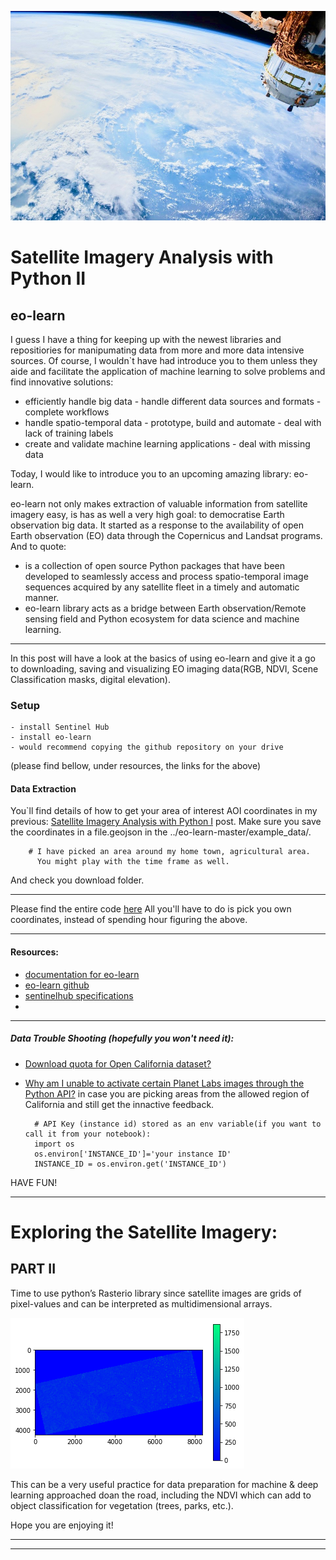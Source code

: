 ![# Welcome to my adventure](/images/sat3.jpeg)

# Satellite Imagery Analysis with Python II


## eo-learn

I guess I have a thing for keeping up with the newest libraries and repositiories for manipumating data from more and more data intensive sources. 
Of course, I wouldn`t have had introduce you to them unless they aide and facilitate the application of machine learning to solve problems and find innovative solutions:
  - efficiently handle big data      - handle different data sources and formats     - complete workflows
  - handle spatio-temporal data      - prototype, build and automate                 - deal with lack of training labels
  - create and validate machine learning applications                                - deal with missing data

Today, I would like to introduce you to an upcoming amazing library: eo-learn. 

eo-learn not only makes extraction of valuable information from satellite imagery easy, is has as well a very high goal: to democratise Earth observation big data.
It started as a response to the availability of open Earth observation (EO) data through the Copernicus and Landsat programs. 
And to quote:
- is a collection of open source Python packages that have been developed to seamlessly access and process spatio-temporal image sequences acquired by any satellite fleet in a timely and automatic manner.
- eo-learn library acts as a bridge between Earth observation/Remote sensing field and Python ecosystem for data science and machine learning.

-------------------
In this post will have a look at the basics of using eo-learn and give it a go to downloading, saving and visualizing EO imaging data(RGB, NDVI, Scene Classification masks, digital elevation).


### Setup 
    - install Sentinel Hub 
    - install eo-learn
    - would recommend copying the github repository on your drive
(please find bellow, under resources, the links for the above)

#### Data Extraction

You`ll find details of how to get your area of interest AOI coordinates in my previous: [Satellite Imagery Analysis with Python I](https://danielmoraite.github.io/docs/satellite1.html) post.
Make sure you save the coordinates in a file.geojson in the ../eo-learn-master/example_data/.

        # I have picked an area around my home town, agricultural area. 
          You might play with the time frame as well. 

        
       
        
       
        


And check you download folder. 
_________________________

Please find the entire code [here](https://github.com/DanielMoraite/DanielMoraite.github.io/blob/master/assets/Downloading%20from%20Planet-Copy1.ipynb)
All you'll have to do is pick you own coordinates, instead of spending hour figuring the above. 

> 
_________________________
#### Resources:

  - [documentation for eo-learn](https://eo-learn.readthedocs.io/en/latest/index.html)
  - [eo-learn github](https://github.com/sentinel-hub/eo-learn)
  - [sentinelhub specifications](https://www.sentinel-hub.com/faq/where-get-instance-id)
  - 
        

_________________________
##### Data Trouble Shooting (hopefully you won't need it):

- [Download quota for Open California dataset?](https://gis.stackexchange.com/questions/238803/download-quota-for-open-california-dataset)
- [Why am I unable to activate certain Planet Labs images through the Python API?](https://gis.stackexchange.com/questions/217716/why-am-i-unable-to-activate-certain-planet-labs-images-through-the-python-api/217787) in case you are picking areas from the allowed region of California and still get the innactive feedback. 
        
        # API Key (instance id) stored as an env variable(if you want to call it from your notebook):        
        import os
        os.environ['INSTANCE_ID']='your instance ID'
        INSTANCE_ID = os.environ.get('INSTANCE_ID')



HAVE FUN!

-------------------------


# Exploring the Satellite Imagery: 

## PART II

Time to use python’s Rasterio library since satellite images are grids of pixel-values and can be interpreted as multidimensional arrays.

![# Welcome to my adventure](/images/Cali31.png)

This can be a very useful practice for data preparation for machine & deep learning approached doan the road, including the NDVI which can add to object classification for vegetation (trees, parks, etc.).

Hope you are enjoying it! 

----------------------
----------------------



